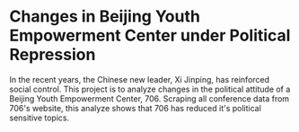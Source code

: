 # Changes in Beijing Youth Empowerment Center under Political Repression

In the recent years, the Chinese new leader, Xi Jinping, has reinforced social control. This project is to analyze changes in the political attitude of a Beijing Youth Empowerment Center, 706. Scraping all conference data from 706's website, this analyze shows that 706 has reduced it's political sensitive topics.

